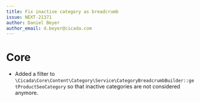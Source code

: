 ```yaml
---
title: Fix inactive category as breadcrumb
issue: NEXT-21371
author: Daniel Beyer
author_email: d.beyer@cicada.com
---
```

# Core
* Added a filter to `\Cicada\Core\Content\Category\Service\CategoryBreadcrumbBuilder::getProductSeoCategory` so that inactive categories are not considered anymore.
